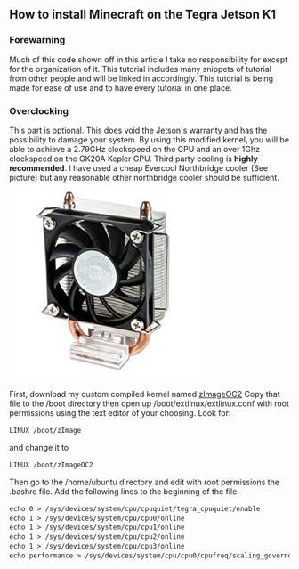 ## How to install Minecraft on the Tegra Jetson K1

### Forewarning

Much of this code shown off in this article I take no responsibility for except for the organization of it. This tutorial includes many snippets of tutorial from other people and will be linked in accordingly. This tutorial is being made for ease of use and to have every tutorial in one place.


### Overclocking

This part is optional. This does void the Jetson's warranty and has the possibility to damage your system. By using this modified kernel, you will be able to achieve a 2.79GHz clockspeed on the CPU and an over 1Ghz clockspeed on the GK20A Kepler GPU. Third party cooling is **highly recommended**. I have used a cheap Evercool Northbridge cooler (See picture) but any reasonable other northbridge cooler should be sufficient.
![Image](evercool.jpg)

First, download my custom compiled kernel named [zImageOC2](zImageOC2) Copy that file to the /boot directory then open up /boot/extlinux/extlinux.conf with root permissions using the text editor of your choosing. Look for:
```markdown
LINUX /boot/zImage
```
and change it to 
```markdown
LINUX /boot/zImageOC2
```
Then go to the /home/ubuntu directory and edit with root permissions the .bashrc file. Add the following lines to the beginning of the file:
```markdown
echo 0 > /sys/devices/system/cpu/cpuquiet/tegra_cpuquiet/enable
echo 1 > /sys/devices/system/cpu/cpu0/online
echo 1 > /sys/devices/system/cpu/cpu1/online
echo 1 > /sys/devices/system/cpu/cpu2/online
echo 1 > /sys/devices/system/cpu/cpu3/online
echo performance > /sys/devices/system/cpu/cpu0/cpufreq/scaling_governor
```


